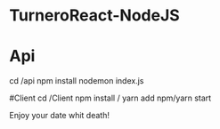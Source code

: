 # TurneroReact-NodeJS


# Api
cd /api
npm install
nodemon index.js


#Client
cd /Client
npm install / yarn add
npm/yarn start


Enjoy your date whit death!
